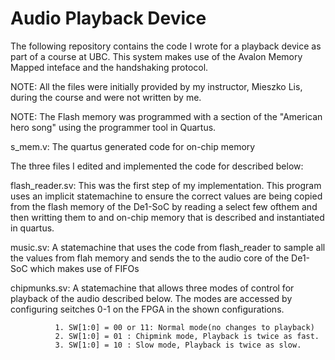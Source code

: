 # Audio Playback Device
The following repository contains the code I wrote for a playback device as part of a course at UBC. This system makes use of the Avalon Memory Mapped inteface and the handshaking protocol.

NOTE: All the files were initially provided by my instructor, Mieszko Lis, during the course and were not written by me.

NOTE: The Flash memory was programmed with a section of the "American hero song" using the programmer tool in Quartus.

s_mem.v: The quartus generated code for on-chip memory

The three files I edited and implemented the code for described below:

flash_reader.sv: This was the first step of my implementation. This program uses an implicit statemachine to ensure the correct values are being copied from the flash memory of the De1-SoC by reading a select few ofthem and then writting them to and on-chip memory that is described and instantiated in quartus.

music.sv: A statemachine that uses the code from flash_reader to sample all the values from flah memory and sends the to the audio core of the De1-SoC which makes use of FIFOs

chipmunks.sv: A statemachine that allows three modes of control for playback of the audio described below. The modes are accessed by configuring seitches 0-1 on the FPGA in the shown configurations.
               
              1. SW[1:0] = 00 or 11: Normal mode(no changes to playback)
              2. SW[1:0] = 01 : Chipmink mode, Playback is twice as fast.
              3. SW[1:0] = 10 : Slow mode, Playback is twice as slow.
              
 
